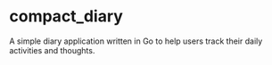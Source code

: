 # compact_diary
A simple diary application written in Go to help users track their daily activities and thoughts.
